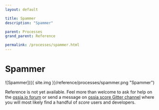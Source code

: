 ```yaml
---
layout: default

title: Spammer
description: "Spammer"

parent: Processes
grand_parent: Reference

permalink: /processes/spammer.html
---
```

# Spammer

![Spammer]({{ site.img }}/reference/processes/spammer.png "Spammer") 

Reference is not yet available. Feel more than welcome to ask for help on the [ossia.io forum](https://forum.ossia.io) or send a message on [ossia score Gitter channel](https://gitter.im/ossia/score) where you will most likely find a handful of *score* users and developers.